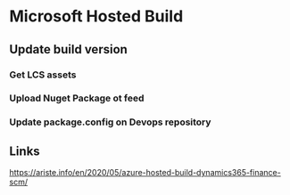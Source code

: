 # Microsoft Hosted Build

## Update build version

### Get LCS assets

### Upload Nuget Package ot feed

### Update package.config on Devops repository

## Links

<https://ariste.info/en/2020/05/azure-hosted-build-dynamics365-finance-scm/>
